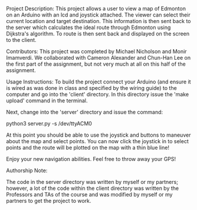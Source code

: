Project Description:
This project allows a user to view a map of Edmonton on an Arduino with an lcd and joystick attached. The viewer can select their current location and target destination. This information is then sent back to the server which calculates the ideal route through Edmonton using Dijkstra's algorithm. To route is then sent back and displayed on the screen to the client.

Contributors:
This project was completed by Michael Nicholson and Monir Imamverdi. We collaborated with Cameron Alexander and Chun-Han Lee on the first part of the assignment, but not very much at all on this half of the assignment.

Usage Instructions:
To build the project connect your Arduino (and ensure it is wired as was done in class and specified by the wiring guide) to the computer and go into the 'client' directory. In this directory issue the 'make upload' command in the terminal.

Next, change into the 'server' directory and issue the command:

python3 server.py -s /dev/ttyACM0

At this point you should be able to use the joystick and buttons to maneuver about the map and select points. You can now click the joystick in to select points and the route will be plotted on the map with a thin blue line!

Enjoy your new navigation abilities. Feel free to throw away your GPS! 

Authorship Note:

The code in the server directory was written by myself or my partners; however, a lot of the code within the client directory was written by the Professors and TAs of the course and was modified by myself or my partners to get the project to work.
